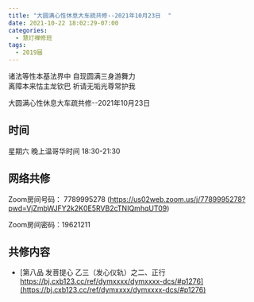 ```yaml
---
title: "大圆满心性休息大车疏共修--2021年10月23日  "
date: 2021-10-22 18:02:29-07:00
categories:
  - 慧灯禅修班
tags:
  - 2019届
---
```

诸法等性本基法界中  自现圆满三身游舞力  
离障本来怙主龙钦巴  祈请无垢光尊常护我  

大圆满心性休息大车疏共修--2021年10月23日  


## 时间
星期六 晚上温哥华时间 18:30-21:30    

## 网络共修  
Zoom房间号码： 7789995278 (<https://us02web.zoom.us/j/7789995278?pwd=VjZmbWJFY2k2K0E5RVB2cTNIQmhqUT09>)

Zoom房间密码：19621211       

## 共修内容  

- [第八品 发菩提心 乙三（发心仪轨）之二、正行 https://bj.cxb123.cc/ref/dymxxxx/dymxxxx-dcs/#p1276](https://bj.cxb123.cc/ref/dymxxxx/dymxxxx-dcs/#p1276)
